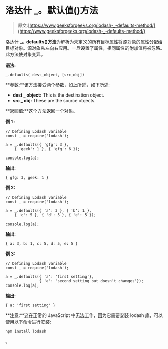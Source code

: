 # 洛达什 _。默认值()方法

> 原文:[https://www.geeksforgeeks.org/lodash-_-defaults-method/](https://www.geeksforgeeks.org/lodash-_-defaults-method/)

洛达什 **_。defaults()方法**为解析为未定义的所有目标属性将源对象的属性分配给目标对象。源对象从左向右应用。一旦设置了属性，相同属性的附加值将被忽略。此方法使对象变异。

**语法:**

```
_.defaults( dest_object, [src_obj])

```

**参数:**该方法接受两个参数，如上所述，如下所述:

*   **dest _ object:** This is the destination object.
*   **src _ obj:** These are the source objects.

**返回值:**这个方法返回一个对象。

**例 1** :

```
// Defining Lodash variable 
const _ = require('lodash'); 

a = _.defaults({ 'gfg': 3 }, 
    { 'geek': 1 }, { 'gfg': 6 });

console.log(a);
```

**输出:**

```
{ gfg: 3, geek: 1 }

```

**例 2:**

```
// Defining Lodash variable 
const _ = require('lodash'); 

a = _.defaults({ 'a': 3 }, { 'b': 1 }, 
    { 'c': 5 }, { 'd': 5 }, { 'e': 5 });

console.log(a);
```

**输出:**

```
{ a: 3, b: 1, c: 5, d: 5, e: 5 }

```

**例 3:**

```
// Defining Lodash variable 
const _ = require('lodash'); 

a = _.defaults({ 'a': 'first setting'}, 
               { 'a': 'second setting but doesn't changes'});
console.log(a);
```

**输出:**

```
{ a: 'first setting' }

```

**注意:**这在正常的 JavaScript 中无法工作，因为它需要安装 lodash 库，可以使用以下命令进行安装:

```
npm install lodash
```

。